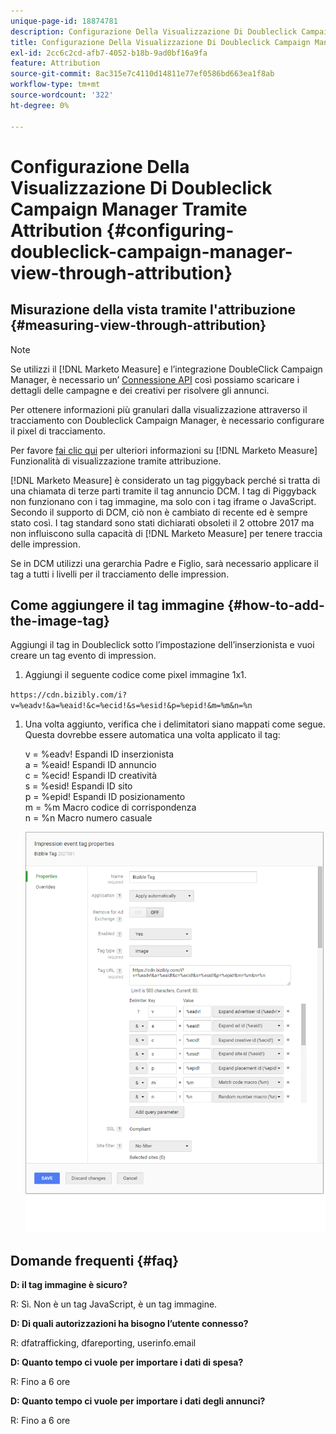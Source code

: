 ```yaml
---
unique-page-id: 18874781
description: Configurazione Della Visualizzazione Di Doubleclick Campaign Manager Tramite Attribution - [!DNL Marketo Measure] - Documentazione del prodotto
title: Configurazione Della Visualizzazione Di Doubleclick Campaign Manager Tramite Attribution
exl-id: 2cc6c2cd-afb7-4052-b18b-9ad0bf16a9fa
feature: Attribution
source-git-commit: 8ac315e7c4110d14811e77ef0586bd663ea1f8ab
workflow-type: tm+mt
source-wordcount: '322'
ht-degree: 0%

---
```


# Configurazione Della Visualizzazione Di Doubleclick Campaign Manager Tramite Attribution {#configuring-doubleclick-campaign-manager-view-through-attribution}

## Misurazione della vista tramite l&#39;attribuzione {#measuring-view-through-attribution}

>[!NOTE]
>
>Se utilizzi il [!DNL Marketo Measure] e l’integrazione DoubleClick Campaign Manager, è necessario un’ [Connessione API](/help/api-connections/utilizing-marketo-measures-api-connections/integrated-ad-platforms.md#how-to-connect-ad-platforms) così possiamo scaricare i dettagli delle campagne e dei creativi per risolvere gli annunci.

Per ottenere informazioni più granulari dalla visualizzazione attraverso il tracciamento con Doubleclick Campaign Manager, è necessario configurare il pixel di tracciamento.

Per favore [fai clic qui](/help/advanced-marketo-measure-features/view-through-attribution/marketo-measure-view-through-attribution-faq.md) per ulteriori informazioni su [!DNL Marketo Measure] Funzionalità di visualizzazione tramite attribuzione.

[!DNL Marketo Measure] è considerato un tag piggyback perché si tratta di una chiamata di terze parti tramite il tag annuncio DCM. I tag di Piggyback non funzionano con i tag immagine, ma solo con i tag iframe o JavaScript. Secondo il supporto di DCM, ciò non è cambiato di recente ed è sempre stato così. I tag standard sono stati dichiarati obsoleti il 2 ottobre 2017 ma non influiscono sulla capacità di [!DNL Marketo Measure] per tenere traccia delle impression.

Se in DCM utilizzi una gerarchia Padre e Figlio, sarà necessario applicare il tag a tutti i livelli per il tracciamento delle impression.

## Come aggiungere il tag immagine {#how-to-add-the-image-tag}

Aggiungi il tag in Doubleclick sotto l’impostazione dell’inserzionista e vuoi creare un tag evento di impression.

1. Aggiungi il seguente codice come pixel immagine 1x1.

`https://cdn.bizibly.com/i?v=%eadv!&a=%eaid!&c=%ecid!&s=%esid!&p=%epid!&m=%m&n=%n`

1. Una volta aggiunto, verifica che i delimitatori siano mappati come segue. Questa dovrebbe essere automatica una volta applicato il tag:

   v = %eadv! Espandi ID inserzionista\
   a = %eaid! Espandi ID annuncio\
   c = %ecid! Espandi ID creatività\
   s = %esid! Espandi ID sito\
   p = %epid! Espandi ID posizionamento\
   m = %m Macro codice di corrispondenza\
   n = %n Macro numero casuale

   ![](assets/1.png)

## Domande frequenti {#faq}

**D: il tag immagine è sicuro?**

R: Sì. Non è un tag JavaScript, è un tag immagine.

**D: Di quali autorizzazioni ha bisogno l’utente connesso?**

R: dfatrafficking, dfareporting, userinfo.email

**D: Quanto tempo ci vuole per importare i dati di spesa?**

R: Fino a 6 ore

**D: Quanto tempo ci vuole per importare i dati degli annunci?**

R: Fino a 6 ore
